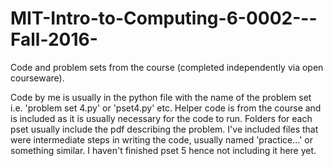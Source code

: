 # MIT-Intro-to-Computing-6-0002---Fall-2016-
Code and problem sets from the course (completed independently via open courseware).

Code by me is usually in the python file with the name of the problem set i.e. 'problem set 4.py' or 'pset4.py' etc. 
Helper code is from the course and is included as it is usually necessary for the code to run. 
Folders for each pset usually include the pdf describing the problem. 
I've included files that were intermediate steps in writing the code, usually named 'practice...' or something similar.
I haven't finished pset 5 hence not including it here yet.

